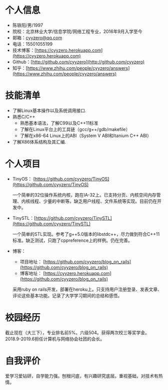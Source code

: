 # 个人信息

 - 陈轶阳/男/1997
 - 院校：北京林业大学/信息学院/网络工程专业，2016年9月入学至今
 - 邮箱：cyyzero@qq.com
 -  电话：15501055199
 - 技术博客：[https://cyyzero.herokuapp.com](https://cyyzero.herokuapp.com)
 - Github：[http://github.com/cyyzero](http://github.com/cyyzero)
 - 知乎：[https://www.zhihu.com/people/cyyzero/answers](https://www.zhihu.com/people/cyyzero/answers)

# 技能清单

- 了解Linux基本操作以及系统调用接口.
- 熟悉C/C++
    - 熟悉基本语法，了解C99以及C++11标准
    - 了解在Linux平台上的工具链（gcc/g++/gdb/makefile）
    - 了解在x86-64 Linux上的ABI（System V ABI和Itanium C++ ABI）
- 了解X86体系结构及其汇编.

# 个人项目

- TinyOS：  [https://github.com/cyyzero/TinyOS](https://github.com/cyyzero/TinyOS)

    一个简单的32位操作系统内核，跑在IA-32上。已支持分页、内核空间内存管理、内核线程、少量的中断等。缺乏用户线程、文件系统等实现。目前仍在开发中。
    
- TinySTL：[https://github.com/cyyzero/TinySTL](https://github.com/cyyzero/TinySTL)

    一个简单的STL实现。参考了g++5.0版本的libstdc++，尽力做到符合C++11标准。缺乏测试，只跑了cppreference上的样例。仍在完善。
    
- 博客：
    - 项目地址： [https://github.com/cyyzero/blog_on_rails](https://github.com/cyyzero/blog_on_rails)
    - 博客地址： [https://cyyzero.herokuapp.com](https://github.com/cyyzero/blog_on_rails)
    
    采用ruby on rails开发，部署在heroku上。只支持用户注册登录、发表文章、评论这些基本功能。记录了大学学习期间的总结和感悟。

# 校园经历

截止现在（大三下），专业排名前5%。六级504。获得两次校三等奖学金。2018.9-2019.6担任计算机与网络协会社团的会长。

# 自我评价

爱学习爱钻研，自学能力强。刨根问底，有兴趣研究底层。重视基础，对技术有热情。

